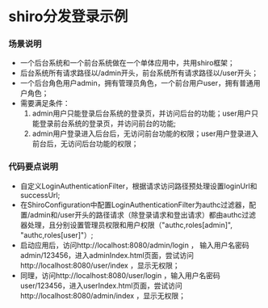 # shiro分发登录示例

### 场景说明
* 一个后台系统和一个前台系统做在一个单体应用中，共用shiro框架；
* 后台系统所有请求路径以/admin开头，前台系统所有请求路径以/user开头；
* 一个后台角色用户admin，拥有管理员角色，一个前台用户user，拥有普通用户角色；
* 需要满足条件：
    1. admin用户只能登录后台系统的登录页，并访问后台的功能；user用户只能登录前台系统的登录页，并访问前台的功能;
    2. admin用户登录进入后台后，无访问前台功能的权限；user用户登录进入前台后，无访问后台功能的权限；

### 代码要点说明
* 自定义LoginAuthenticationFilter，根据请求访问路径预处理设置loginUrl和successUrl;
* 在ShiroConfiguration中配置LoginAuthenticationFilter为authc过滤器，配置/admin和/user开头的路径请求（除登录请求和登出请求）都由authc过滤器处理，且分别设置管理员权限和用户权限（"authc,roles[admin]", "authc,roles[user]"）;
* 启动应用后，访问http://localhost:8080/admin/login ， 输入用户名密码admin/123456，进入adminIndex.html页面，尝试访问http://localhost:8080/user/index ，显示无权限；
* 同理，访问http://localhost:8080/user/login ，输入用户名密码user/123456，进入userIndex.html页面，尝试访问http://localhost:8080/admin/index ，显示无权限；

